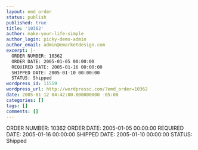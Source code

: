 ```yaml
---
layout: emd_order
status: publish
published: true
title: '10362'
author: make-your-life-simple
author_login: picky-demo-admin
author_email: admin@emarketdesign.com
excerpt: |-
  ORDER NUMBER: 10362
  ORDER DATE: 2005-01-05 00:00:00
  REQUIRED DATE: 2005-01-16 00:00:00
  SHIPPED DATE: 2005-01-10 00:00:00
  STATUS: Shipped
wordpress_id: 11559
wordpress_url: http://wordpressc.com/?emd_order=10362
date: 2005-01-12 04:42:00.000000000 -05:00
categories: []
tags: []
comments: []
---
```

ORDER NUMBER: 10362
ORDER DATE: 2005-01-05 00:00:00
REQUIRED DATE: 2005-01-16 00:00:00
SHIPPED DATE: 2005-01-10 00:00:00
STATUS: Shipped
